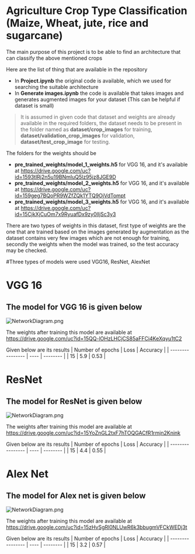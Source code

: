 # Agriculture Crop Type Classification (Maize, Wheat, jute, rice and sugarcane) 


The main purpose of this project is to be able to find an architecture that can classify the above mentioned crops


Here are the list of thing that are available in the repository

- In **Project.ipynb** the original code is available, which we used for searching the suitable architecture
- In **Generate images.ipynb** the code is available that takes images and generates augmented images for your dataset (This can be helpful if dataset is small)

>It is assumed in given code that dataset and weights are already available in the required folders, the dataset needs to be present in the folder named as **dataset/crop_images** for training, **dataset/validation_crop_images** for validation, **dataset/test_crop_image** for testing.

The folders for the weights should be 

- **pre_trained_weights/model_1_weights.h5** for VGG 16, and it's available at https://drive.google.com/uc?id=1593tlRj2n5u19BNmIuQ5lz95jz8JGE9D
- **pre_trained_weights/model_2_weights.h5** for VGG 16, and it's available at https://drive.google.com/uc?id=159geg7BQoPR9WZfZQk1YTQ9OjVdTompt
- **pre_trained_weights/model_3_weights.h5** for VGG 16, and it's available at https://drive.google.com/uc?id=15CjkXjCuOm7x9RyuafDx9zy0lIjSc3y3

There are two types of weights in this dataset, first type of weights are the one that are trained based on the images generated by augmentation as the dataset contains very few images which are not enough for training, secondly the weights when the model was trained, so the test accuracy may be checked.

#Three types of models were used VGG16, ResNet, AlexNet 



# VGG 16
## The model for VGG 16 is given below
![NetworkDiagram.png](https://drive.google.com/uc?id=1rLopL_mXM-bRX7eRPkQr4ggp82BYZRXI)
  
The weights after training this model are available at https://drive.google.com/uc?id=15QQ-lOHzLHCjCS85aFFCi4KeXqyu1tC2
  
Given below are its results
| Number of epochs | Loss | Accuracy |
| ---------------- | ---- | -------- |
| 15               | 5.9  | 0.53     |
  
# ResNet
## The model for ResNet is given below
![NetworkDiagram.png](https://drive.google.com/uc?id=1dQbZ0TT7lmtJhQG1C55bBxuyo0F-fFmM)
  

The weights after training this model are available at https://drive.google.com/uc?id=15YoZnGL2txF7hTOQGACfR1rmjn2Knink
  
Given below are its results
| Number of epochs | Loss | Accuracy |
| ---------------- | ---- | -------- |
| 15               | 4.4  | 0.55     |
  
  
# Alex Net
## The model for Alex net is given below
  ![NetworkDiagram.png](https://drive.google.com/uc?id=136l8cPCXSnbDr_2M9AM-RJrDSoyqwEUM)
  
The weights after training this model are available at https://drive.google.com/uc?id=15zHvSgRl0NLUwR6k3bbugmVFCkWEDj3t
  
Given below are its results
| Number of epochs | Loss | Accuracy |
| ---------------- | ---- | -------- |
| 15               | 3.2  | 0.57     |
